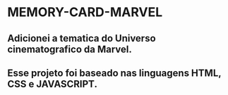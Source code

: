 # MEMORY-CARD-MARVEL
## Adicionei a tematica do Universo cinematografico da Marvel.
## Esse projeto foi baseado nas linguagens HTML, CSS e JAVASCRIPT.
